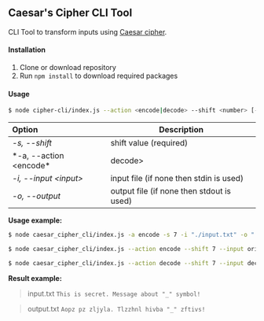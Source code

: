 ## Caesar's Cipher CLI Tool

CLI Tool to transform inputs using [Caesar cipher](https://en.wikipedia.org/wiki/Caesar_cipher).

#### Installation

1. Clone or download repository
2. Run ```npm install``` to download required packages

#### Usage

```bash
$ node cipher-cli/index.js --action <encode|decode> --shift <number> [--input <input>] [--output <output>]
```
| Option | Description |
| :------ |---------- |
|*-s, --shift <number>*|shift value (required)|
|*-a, --action \<encode\*|decode>|action encode/decode (required)|
|*-i, --input \<input>*|input file (if none then stdin is used)|
|*-o, --output <output>*|output file (if none then stdout is used)|

**Usage example:**

```bash
$ node caesar_cipher_cli/index.js -a encode -s 7 -i "./input.txt" -o "./output.txt"
```

```bash
$ node caesar_cipher_cli/index.js --action encode --shift 7 --input original.txt --output encoded.txt
```

```bash
$ node caesar_cipher_cli/index.js --action decode --shift 7 --input decoded.txt --output original.txt
```

**Result example:**

> input.txt
> `This is secret. Message about "_" symbol!`

> output.txt
> `Aopz pz zljyla. Tlzzhnl hivba "_" zftivs!`
